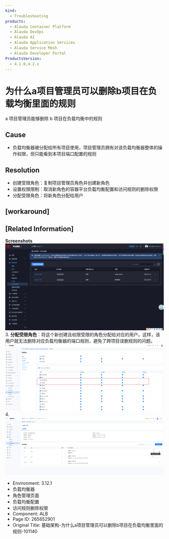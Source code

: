 ```yaml
---
kind:
  - Troubleshooting
products:
  - Alauda Container Platform
  - Alauda DevOps
  - Alauda AI
  - Alauda Application Services
  - Alauda Service Mesh
  - Alauda Developer Portal
ProductsVersion:
  - 4.1.0,4.2.x
---
```

<!-- A type of document that involves encountering a fault, diagnosing it, performing root cause analysis, and providing solutions. -->

# 为什么a项目管理员可以删除b项目在负载均衡里面的规则

a 项目管理员能够删除 b 项目在负载均衡中的规则

## Cause
- 负载均衡器被分配给所有项目使用，项目管理员拥有对该负载均衡器整体的操作权限，但只能看到本项目端口配置的规则

## Resolution
- 创建受限角色：复制项目管理员角色并创建新角色
- 设置权限限制：取消新角色的容器平台负载均衡配置和访问规则的删除权限
- 分配受限角色：将新角色分配给用户

## [workaround]

## [Related Information]
**Screenshots**
![](assets/ji-chu-jia-gou-wei-shi-yao-axiang-mu-guan-li-yuan-ke-yi-shan-chu-bxiang-mu-zai-f/mceclip0_1740121661328_nkf8k.png)
3. **分配受限角色**：将这个新创建且权限受限的角色分配给对应的用户。这样，该用户就无法删除对应负载均衡器的端口规则，避免了跨项目误删规则的问题。![](assets/ji-chu-jia-gou-wei-shi-yao-axiang-mu-guan-li-yuan-ke-yi-shan-chu-bxiang-mu-zai-f/mceclip2_1740121889483_p6k7o.png)
4. ![](assets/ji-chu-jia-gou-wei-shi-yao-axiang-mu-guan-li-yuan-ke-yi-shan-chu-bxiang-mu-zai-f/mceclip1_1740121882088_u3mng.png)
- Environment: 3.12.1
- 负载均衡器
- 角色管理页面
- 负载均衡配置
- 访问规则删除权限
- Component: ALB
- Page ID: 265652901
- Original Title: 基础架构-为什么a项目管理员可以删除b项目在负载均衡里面的规则-101140

